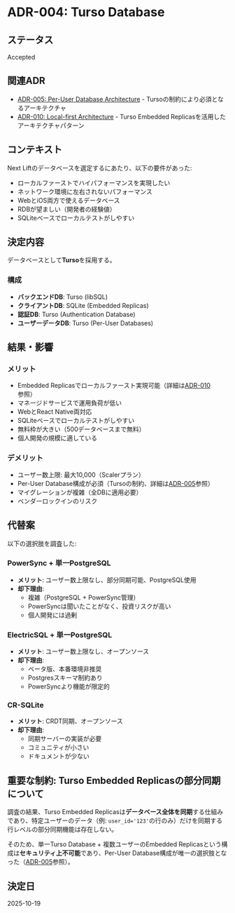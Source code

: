 # ADR-004: Turso Database

## ステータス

Accepted

## 関連ADR

- [ADR-005: Per-User Database Architecture](./005-per-user-database-architecture.md) - Tursoの制約により必須となるアーキテクチャ
- [ADR-010: Local-first Architecture](./010-local-first-architecture.md) - Turso Embedded Replicasを活用したアーキテクチャパターン

## コンテキスト

Next Liftのデータベースを選定するにあたり、以下の要件があった:

- ローカルファーストでハイパフォーマンスを実現したい
- ネットワーク環境に左右されないパフォーマンス
- WebとiOS両方で使えるデータベース
- RDBが望ましい（開発者の経験値）
- SQLiteベースでローカルテストがしやすい

## 決定内容

データベースとして**Turso**を採用する。

### 構成

- **バックエンドDB**: Turso (libSQL)
- **クライアントDB**: SQLite (Embedded Replicas)
- **認証DB**: Turso (Authentication Database)
- **ユーザーデータDB**: Turso (Per-User Databases)

## 結果・影響

### メリット

- Embedded Replicasでローカルファースト実現可能（詳細は[ADR-010](./010-local-first-architecture.md)参照）
- マネージドサービスで運用負荷が低い
- WebとReact Native両対応
- SQLiteベースでローカルテストがしやすい
- 無料枠が大きい（500データベースまで無料）
- 個人開発の規模に適している

### デメリット

- ユーザー数上限: 最大10,000（Scalerプラン）
- Per-User Database構成が必須（Tursoの制約、詳細は[ADR-005](./005-per-user-database-architecture.md)参照）
- マイグレーションが複雑（全DBに適用必要）
- ベンダーロックインのリスク

## 代替案

以下の選択肢を調査した:

### PowerSync + 単一PostgreSQL

- **メリット**: ユーザー数上限なし、部分同期可能、PostgreSQL使用
- **却下理由**:
  - 複雑（PostgreSQL + PowerSync管理）
  - PowerSyncは聞いたことがなく、投資リスクが高い
  - 個人開発には過剰

### ElectricSQL + 単一PostgreSQL

- **メリット**: ユーザー数上限なし、オープンソース
- **却下理由**:
  - ベータ版、本番環境非推奨
  - Postgresスキーマ制約あり
  - PowerSyncより機能が限定的

### CR-SQLite

- **メリット**: CRDT同期、オープンソース
- **却下理由**:
  - 同期サーバーの実装が必要
  - コミュニティが小さい
  - ドキュメントが少ない

## 重要な制約: Turso Embedded Replicasの部分同期について

調査の結果、Turso Embedded Replicasは**データベース全体を同期**する仕組みであり、特定ユーザーのデータ（例: `user_id='123'`の行のみ）だけを同期する行レベルの部分同期機能は存在しない。

そのため、単一Turso Database + 複数ユーザーのEmbedded Replicasという構成は**セキュリティ上不可能**であり、Per-User Database構成が唯一の選択肢となった（[ADR-005](./005-per-user-database-architecture.md)参照）。

## 決定日

2025-10-19

